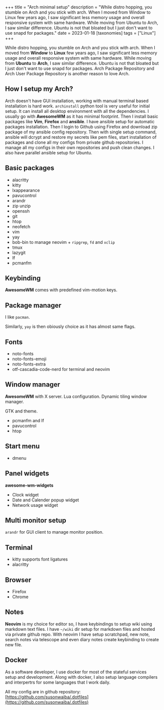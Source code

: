 +++
title = "Arch minimal setup"
description = "While distro hopping, you stumble on Arch and you stick with arch. When I moved from Window to Linux few years ago, I saw significant less memory usage and overall responsive system with same hardware. While moving from Ubuntu to Arch, I saw similar difference. Ubuntu is not that bloated but I just don't want to use snapd for packages."
date = 2023-01-18
[taxonomies]
tags = ["Linux"]
+++

While distro hopping, you stumble on Arch and you stick with arch.
When I moved from **Window** to **Linux** few years ago, I saw significant less memory usage and overall responsive system with same hardware.
While moving from **Ubuntu** to **Arch**, I saw similar difference. Ubuntu is not that bloated but I just don't want to use snapd for packages.
Arch Package Repository and Arch User Package Repository is another reason to love Arch.

## How I setup my Arch?

Arch doesn't have GUI installation, working with manual terminal based installation is hard work.
`archinstall` python tool is very useful for initial setup. It can install all desktop environment with all the dependencies.
I usually go with **AwesomeWM** as it has minimal footprint.
Then I install basic packages like **Vim**, **Firefox** and **ansible**.
I have ansible setup for automatic packages installation.
Then I login to Github using Firefox and download zip package of my ansible config repository.
Then with single setup command, ansible will dcrypt and restore my secrets like pem files, start installation of packages and clone all my configs from private github repositories.
I manage all my configs in their own repositories and push clean changes.
I also have parallel ansible setup for Ubuntu.

## Basic packages

- alacritty
- kitty
- lxappearance
- pavucontrol
- arandr
- zip unzip
- openssh
- git
- htop
- neofetch
- vim
- yay
- bob-bin to manage neovim + `ripgrep`, `fd` and `xclip`
- tmux
- lazygit
- lf
- pcmanfm

## Keybinding

**AwesomeWM** comes with predefined vim-motion keys.

## Package manager

I like `pacman`.

Similarly, `yay` is then obiously choice as it has almost same flags.

## Fonts

- noto-fonts
- noto-fonts-emoji
- noto-fonts-extra
- otf-cascadia-code-nerd for terminal and neovim

## Window manager

**AwesomeWM** with X server.
Lua configuration.
Dynamic tiling window manager.

GTK and theme.

- pcmanfm and lf
- pavucontrol
- htop

## Start menu

- dmenu

## Panel widgets

**awesome-wm-widgets**

- Clock widget
- Date and Calender popup widget
- Network usage widget

## Multi monitor setup

`arandr` for GUI client to manage monitor position.

## Terminal

- kitty supports font ligatures
- alacritty

## Browser

- Firefox
- Chrome

## Notes

**Neovim** is my choice for editor so, I have keybindings to setup wiki using markdown text files.
I have `~/wiki` dir setup for markdown files and hosted via private github repo.
With neovim I have setup scratchpad, new note, search notes via telescope and even diary notes create keybinding to create new file.

## Docker

As a software developer, I use docker for most of the stateful services setup and development.
Along with docker, I also setup language compilers and interpertrs for some languages that I work daily.

All my config are in github repository: [https://github.com/susonwaiba/.dotfiles](https://github.com/susonwaiba/.dotfiles)
